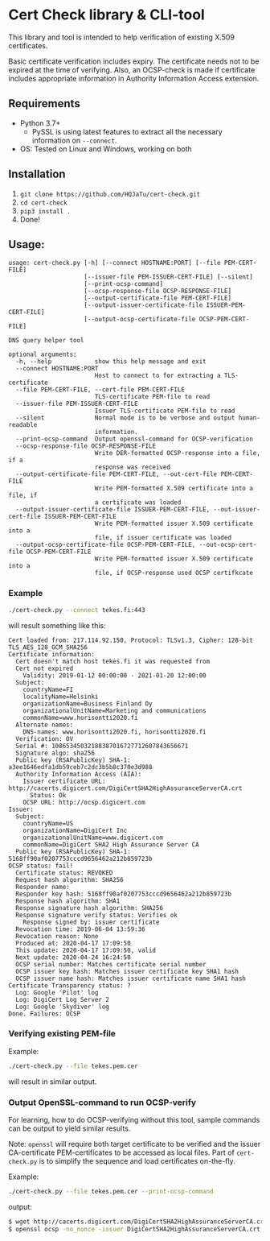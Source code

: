 # Cert Check library & CLI-tool
This library and tool is intended to help verification of existing X.509 certificates.

Basic certificate verification includes expiry. The certificate needs not to be expired at the time of verifying.
Also, an OCSP-check is made if certificate includes appropriate information in Authority Information Access extension.

## Requirements
* Python 3.7+
  * PySSL is using latest features to extract all the necessary information on `--connect`.
* OS: Tested on Linux and Windows, working on both

## Installation
1) `git clone https://github.com/HQJaTu/cert-check.git`
1) `cd cert-check`
1) `pip3 install .`
1) Done!

## Usage:
```text
usage: cert-check.py [-h] [--connect HOSTNAME:PORT] [--file PEM-CERT-FILE]
                     [--issuer-file PEM-ISSUER-CERT-FILE] [--silent]
                     [--print-ocsp-command]
                     [--ocsp-response-file OCSP-RESPONSE-FILE]
                     [--output-certificate-file PEM-CERT-FILE]
                     [--output-issuer-certificate-file ISSUER-PEM-CERT-FILE]
                     [--output-ocsp-certificate-file OCSP-PEM-CERT-FILE]

DNS query helper tool

optional arguments:
  -h, --help            show this help message and exit
  --connect HOSTNAME:PORT
                        Host to connect to for extracting a TLS-certificate
  --file PEM-CERT-FILE, --cert-file PEM-CERT-FILE
                        TLS-certificate PEM-file to read
  --issuer-file PEM-ISSUER-CERT-FILE
                        Issuer TLS-certificate PEM-file to read
  --silent              Normal mode is to be verbose and output human-readable
                        information.
  --print-ocsp-command  Output openssl-command for OCSP-verification
  --ocsp-response-file OCSP-RESPONSE-FILE
                        Write DER-formatted OCSP-response into a file, if a
                        response was received
  --output-certificate-file PEM-CERT-FILE, --out-cert-file PEM-CERT-FILE
                        Write PEM-formatted X.509 certificate into a file, if
                        a certificate was loaded
  --output-issuer-certificate-file ISSUER-PEM-CERT-FILE, --out-issuer-cert-file ISSUER-PEM-CERT-FILE
                        Write PEM-formatted issuer X.509 certificate into a
                        file, if issuer certificate was loaded
  --output-ocsp-certificate-file OCSP-PEM-CERT-FILE, --out-ocsp-cert-file OCSP-PEM-CERT-FILE
                        Write PEM-formatted issuer X.509 certificate into a
                        file, if OCSP-response used OCSP certifkcate
```

### Example
```bash
./cert-check.py --connect tekes.fi:443
```
will result something like this:
```text
Cert loaded from: 217.114.92.150, Protocol: TLSv1.3, Cipher: 128-bit TLS_AES_128_GCM_SHA256
Certificate information:
  Cert doesn't match host tekes.fi it was requested from
  Cert not expired
    Validity: 2019-01-12 00:00:00 - 2021-01-20 12:00:00
  Subject:
    countryName=FI
    localityName=Helsinki
    organizationName=Business Finland Oy
    organizationalUnitName=Marketing and communications
    commonName=www.horisontti2020.fi
  Alternate names:
    DNS-names: www.horisontti2020.fi, horisontti2020.fi
  Verification: OV
  Serial #: 10865345032188387016727712607843656671
  Signature algo: sha256
  Public key (RSAPublicKey) SHA-1: a3ee1646edfa1db59ceb7c2dc3b5b8c370e3d988
  Authority Information Access (AIA):
    Issuer certificate URL: http://cacerts.digicert.com/DigiCertSHA2HighAssuranceServerCA.crt
      Status: Ok
    OCSP URL: http://ocsp.digicert.com
Issuer:
  Subject:
    countryName=US
    organizationName=DigiCert Inc
    organizationalUnitName=www.digicert.com
    commonName=DigiCert SHA2 High Assurance Server CA
  Public key (RSAPublicKey) SHA-1: 5168ff90af0207753cccd9656462a212b859723b
OCSP status: fail!
  Certificate status: REVOKED
  Request hash algorithm: SHA256
  Responder name:
  Responder key hash: 5168ff90af0207753cccd9656462a212b859723b
  Response hash algorithm: SHA1
  Response signature hash algorithm: SHA256
  Response signature verify status: Verifies ok
    Response signed by: issuer certificate
  Revocation time: 2019-06-04 13:59:36
  Revocation reason: None
  Produced at: 2020-04-17 17:09:50
  This update: 2020-04-17 17:09:50, valid
  Next update: 2020-04-24 16:24:50
  OCSP serial number: Matches certificate serial number
  OCSP issuer key hash: Matches issuer certificate key SHA1 hash
  OCSP issuer name hash: Matches issuer certificate name SHA1 hash
Certificate Transparency status: ?
  Log: Google 'Pilot' log
  Log: DigiCert Log Server 2
  Log: Google 'Skydiver' log
Done. Failures: OCSP
```

### Verifying existing PEM-file
Example:
```bash
./cert-check.py --file tekes.pem.cer
```
will result in similar output.

### Output OpenSSL-command to run OCSP-verify
For learning, how to do OCSP-verifying without this tool, sample commands can be output
to yield similar results.

Note: `openssl` will require both target certificate to be verified and the issuer CA-certificate
PEM-certificates to be accessed as local files.
Part of `cert-check.py` is to simplify the sequence and load certificates on-the-fly.

Example:
```bash
./cert-check.py --file tekes.pem.cer --print-ocsp-command
```
output:
```bash
$ wget http://cacerts.digicert.com/DigiCertSHA2HighAssuranceServerCA.crt
$ openssl ocsp -no_nonce -issuer DigiCertSHA2HighAssuranceServerCA.crt -cert tekes.pem.cer -url http://ocsp.digicert.com
```